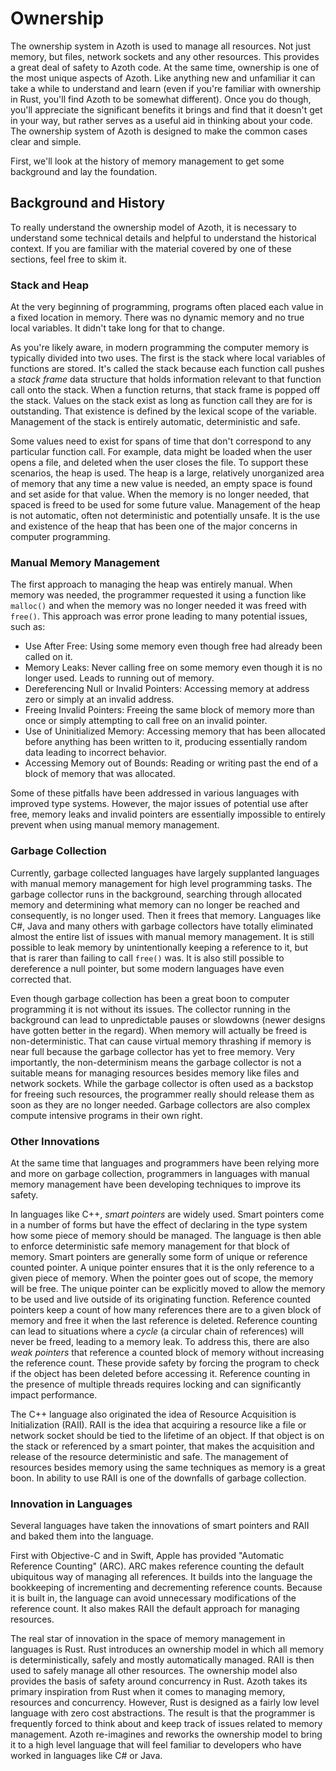 # Ownership

The ownership system in Azoth is used to manage all resources. Not just memory, but files, network sockets and any other resources. This provides a great deal of safety to Azoth code. At the same time, ownership is one of the most unique aspects of Azoth. Like anything new and unfamiliar it can take a while to understand and learn (even if you're familiar with ownership in Rust, you'll find Azoth to be somewhat different). Once you do though, you'll appreciate the significant benefits it brings and find that it doesn't get in your way, but rather serves as a useful aid in thinking about your code. The ownership system of Azoth is designed to make the common cases clear and simple.

First, we'll look at the history of memory management to get some background and lay the foundation.

## Background and History

To really understand the ownership model of Azoth, it is necessary to understand some technical details and helpful to understand the historical context. If you are familiar with the material covered by one of these sections, feel free to skim it.

### Stack and Heap

At the very beginning of programming, programs often placed each value in a fixed location in memory. There was no dynamic memory and no true local variables. It didn't take long for that to change.

As you're likely aware, in modern programming the computer memory is typically divided into two uses. The first is the stack where local variables of functions are stored. It's called the stack because each function call pushes a *stack frame* data structure that holds information relevant to that function call onto the stack. When a function returns, that stack frame is popped off the stack. Values on the stack exist as long as function call they are for is outstanding. That existence is defined by the lexical scope of the variable. Management of the stack is entirely automatic, deterministic and safe.

Some values need to exist for spans of time that don't correspond to any particular function call. For example, data might be loaded when the user opens a file, and deleted when the user closes the file. To support these scenarios, the heap is used. The heap is a large, relatively unorganized area of memory that any time a new value is needed, an empty space is found and set aside for that value. When the memory is no longer needed, that spaced is freed to be used for some future value. Management of the heap is not automatic, often not deterministic and potentially unsafe. It is the use and existence of the heap that has been one of the major concerns in computer programming.

### Manual Memory Management

The first approach to managing the heap was entirely manual. When memory was needed, the programmer requested it using a function like `malloc()` and when the memory was no longer needed it was freed with `free()`. This approach was error prone leading to many potential issues, such as:

* Use After Free: Using some memory even though free had already been called on it.
* Memory Leaks: Never calling free on some memory even though it is no longer used. Leads to running out of memory.
* Dereferencing Null or Invalid Pointers: Accessing memory at address zero or simply at an invalid address.
* Freeing Invalid Pointers: Freeing the same block of memory more than once or simply attempting to call free on an invalid pointer.
* Use of Uninitialized Memory: Accessing memory that has been allocated before anything has been written to it, producing essentially random data leading to incorrect behavior.
* Accessing Memory out of Bounds: Reading or writing past the end of a block of memory that was allocated.

Some of these pitfalls have been addressed in various languages with improved type systems. However, the major issues of potential use after free, memory leaks and invalid pointers are essentially impossible to entirely prevent when using manual memory management.

### Garbage Collection

Currently, garbage collected languages have largely supplanted languages with manual memory management for high level programming tasks. The garbage collector runs in the background, searching through allocated memory and determining what memory can no longer be reached and consequently, is no longer used. Then it frees that memory. Languages like C#, Java and many others with garbage collectors have totally eliminated almost the entire list of issues with manual memory management. It is still possible to leak memory by unintentionally keeping a reference to it, but that is rarer than failing to call `free()` was. It is also still possible to dereference a null pointer, but some modern languages have even corrected that.

Even though garbage collection has been a great boon to computer programming it is not without its issues. The collector running in the background can lead to unpredictable pauses or slowdowns (newer designs have gotten better in the regard). When memory will actually be freed is non-deterministic. That can cause virtual memory thrashing if memory is near full because the garbage collector has yet to free memory. Very importantly, the non-determinism means the garbage collector is not a suitable means for managing resources besides memory like files and network sockets. While the garbage collector is often used as a backstop for freeing such resources, the programmer really should release them as soon as they are no longer needed. Garbage collectors are also complex compute intensive programs in their own right.

### Other Innovations

At the same time that languages and programmers have been relying more and more on garbage collection, programmers in languages with manual memory management have been developing techniques to improve its safety.

In languages like C++, *smart pointers* are widely used. Smart pointers come in a number of forms but have the effect of declaring in the type system how some piece of memory should be managed. The language is then able to enforce deterministic safe memory management for that block of memory. Smart pointers are generally some form of unique or reference counted pointer. A unique pointer ensures that it is the only reference to a given piece of memory. When the pointer goes out of scope, the memory will be free. The unique pointer can be explicitly moved to allow the memory to be used and live outside of its originating function. Reference counted pointers keep a count of how many references there are to a given block of memory and free it when the last reference is deleted. Reference counting can lead to situations where a *cycle* (a circular chain of references) will never be freed, leading to a memory leak. To address this, there are also *weak pointers* that reference a counted block of memory without increasing the reference count. These provide safety by forcing the program to check if the object has been deleted before accessing it.  Reference counting in the presence of multiple threads requires locking and can significantly impact performance.

The C++ language also originated the idea of Resource Acquisition is Initialization (RAII). RAII is the idea that acquiring a resource like a file or network socket should be tied to the lifetime of an object. If that object is on the stack or referenced by a smart pointer, that makes the acquisition and release of the resource deterministic and safe. The management of resources besides memory using the same techniques as memory is a great boon. In ability to use RAII is one of the downfalls of garbage collection.

### Innovation in Languages

Several languages have taken the innovations of smart pointers and RAII and baked them into the language.

First with Objective-C and in Swift, Apple has provided "Automatic Reference Counting" (ARC). ARC makes reference counting the default ubiquitous way of managing all references. It builds into the language the bookkeeping of incrementing and decrementing reference counts. Because it is built in, the language can avoid unnecessary modifications of the reference count. It also makes RAII the default approach for managing resources.

The real star of innovation in the space of memory management in languages is Rust. Rust introduces an ownership model in which all memory is deterministically, safely and mostly automatically managed. RAII is then used to safely manage all other resources. The ownership model also provides the basis of safety around concurrency in Rust. Azoth takes its primary inspiration from Rust when it comes to managing memory, resources and concurrency. However,  Rust is designed as a fairly low level language with zero cost abstractions. The result is that the programmer is frequently forced to think about and keep track of issues related to memory management. Azoth re-imagines and reworks the ownership model to bring it to a high level language that will feel familiar to developers who have worked in languages like C# or Java.
